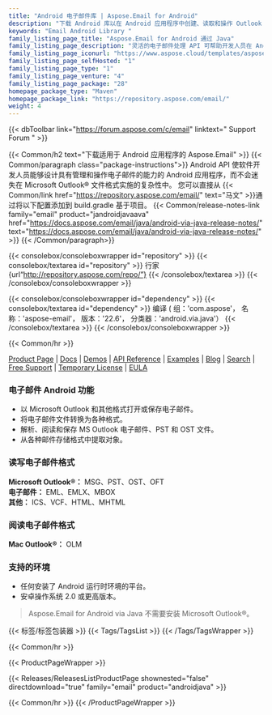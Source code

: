 ```yaml
---
title: "Android 电子邮件库 | Aspose.Email for Android"
description: "下载 Android 库以在 Android 应用程序中创建、读取和操作 Outlook MSG、PST、EML 和 MHT 文件。它提供了根据应用程序规范操作邮件头、内容、附件和 MAPI 属性的能力。"
keywords: "Email Android Library "
family_listing_page_title: "Aspose.Email for Android 通过 Java"
family_listing_page_description: "灵活的电子邮件处理 API 可帮助开发人员在 Android 应用程序中处理 Outlook 电子邮件文件格式。 Aspose.Email for Android via Java 除了 Android Runtime 之外没有其他依赖项，因此它不需要任何其他软件即可工作。"
family_listing_page_iconurl: "https://www.aspose.cloud/templates/aspose/App_Themes/V3/images/email/272x272/aspose_email-for-android-min.png"
family_listing_page_selfHosted: "1"
family_listing_page_type: "1"
family_listing_page_venture: "4"
family_listing_page_package: "28"
homepage_package_type: "Maven"
homepage_package_link: "https://repository.aspose.com/email/"
weight: 4
---
```


{{< dbToolbar link="https://forum.aspose.com/c/email" linktext=" Support Forum " >}}

{{< Common/h2 text="下载适用于 Android 应用程序的 Aspose.Email"  >}}
{{< Common/paragraph class="package-instructions">}}
Android API 使软件开发人员能够设计具有管理和操作电子邮件的能力的 Android 应用程序，而不会迷失在 Microsoft Outlook® 文件格式实施的复杂性中。
您可以直接从
{{< Common/link href="https://repository.aspose.com/email/" text="马文"  >}}通过将以下配置添加到 build.gradle 基于项目。
{{< Common/release-notes-link family="email" product="jandroidjavaava" href="https://docs.aspose.com/email/java/android-via-java-release-notes/" text="https://docs.aspose.com/email/java/android-via-java-release-notes/"  >}} 
{{< /Common/paragraph>}}

{{< consolebox/consoleboxwrapper id="repository" >}}
   {{< consolebox/textarea id="repository" >}}
      行家{url“http://repository.aspose.com/repo/”}
   {{< /consolebox/textarea >}}
{{< /consolebox/consoleboxwrapper >}}

{{< consolebox/consoleboxwrapper id="dependency" >}}
   {{< consolebox/textarea id="dependency" >}}
      编译 (
         组：'com.aspose'，
         名称：'aspose-email'，
         版本：'22.6'，
         分类器：'android.via.java'）
   {{< /consolebox/textarea >}}
{{< /consolebox/consoleboxwrapper >}}

{{< Common/hr >}}

[Product Page](https://products.aspose.com/email/android-java/) | [Docs](https://docs.aspose.com/email/androidjava/) | [Demos](https://products.aspose.app/email/family) | [API Reference](https://reference.aspose.com/email/java) | [Examples](https://github.com/aspose-email/Aspose.Email-for-Java) | [Blog](https://blog.aspose.com/category/email/) | [Search](https://search.aspose.com/) | [Free Support](https://forum.aspose.com/c/email/12) | [Temporary License](https://purchase.aspose.com/temporary-license) | [EULA](https://about.aspose.com/legal/eula/)

### 电子邮件 Android 功能

- 以 Microsoft Outlook 和其他格式打开或保存电子邮件。
- 将电子邮件文件转换为各种格式。
- 解析、阅读和保存 MS Outlook 电子邮件、PST 和 OST 文件。
- 从各种邮件存储格式中提取对象。

### 读写电子邮件格式

**Microsoft Outlook®：** MSG、PST、OST、OFT\
**电子邮件：** EML、EMLX、MBOX\
**其他：** ICS、VCF、HTML、MHTML

### 阅读电子邮件格式

**Mac Outlook®：** OLM

### 支持的环境

- 任何安装了 Android 运行时环境的平台。
- 安卓操作系统 2.0 或更高版本。

> Aspose.Email for Android via Java 不需要安装 Microsoft Outlook®。

{{< 标签/标签包装器 >}}
{{< Tags/TagsList >}}
{{< /Tags/TagsWrapper >}}

{{< Common/hr >}}

{{< ProductPageWrapper >}}

<!-- ReleasesListProductPage-->

{{< Releases/ReleasesListProductPage shownested="false"  directdownload="true" family="email" product="androidjava" >}}

<!-- /ReleasesListProductPage-->

{{< Common/hr >}}
{{< /ProductPageWrapper >}}

